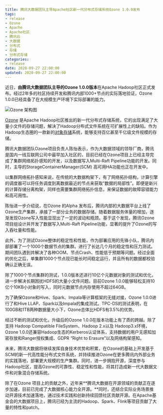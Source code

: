 ```yaml
---
title: 腾讯大数据团队主导Apache社区新一代分布式存储系统Ozone 1.0.0发布
tags:
- release
- Ozone
- Apache
- Apache社区
- 腾讯云
- 大数据
- 分布式
- 存储
- 分布式存储
categories:
- release
date: 2020-09-27 22:00:00
updated: 2020-09-27 22:00:00
---
```


近日，**由腾讯大数据团队主导的Ozone 1.0.0版本**在Apache Hadoop社区正式发布。经过2年多的社区持续开发和腾讯内部1000+节点的实际落地验证，Ozone 1.0.0已经具备了在大规模生产环境下实际部署的能力。

![Ozone 架构图](https://up-img.yonghong.tech/pic/2020/09/27-12-14-zmBPv2-r6Zr5y.jpg)

[Ozone](https://github.com/apache/hadoop-ozone) 是Apache Hadoop社区推出的新一代分布式存储系统，它的出现满足了大量小文件的存储问题，解决了Hadoop分布式文件系统在可扩展性上的缺陷。作为Hadoop生态圈的一款新的[对象存储](https://cloud.tencent.com/product/cos?from=10680)系统，能够支持百亿甚至千亿级文件规模的存储。

<!-- more -->

腾讯大数据团队Ozone项目负责人陈怡表示，作为大数据领域的领导厂商，腾讯是国内一线互联网公司中最早加入社区的，目前已经在Ozone项目上已经主导完成了集群网络拓扑感知的开发，以及数据写入Multi-Raft Pipeline功能的开发。同时，主导的StorageContainerManager(SCM) 高可用HA功能也正在开发中。

以集群网络拓扑感知来说，在传统的大数据构架下，有了网络拓扑结构，计算引擎的调度器可以将任务调度到离数据最近的节点来获取“数据的局部性”。即便是新兴的计算存储分离构架，同样也需要集群网络拓扑信息，来保证数据的故障容错能力和高可用性。

陈怡进一步介绍说，在Ozone 的Alpha 发布后，腾讯内部的大数据平台上线了Ozone生产集群，承接了一部分业务的数据存储。随着数据服务体量的增加，逐渐发现Ozone写入性能显现出了一定的波动和瓶颈。基于这个发现，腾讯Ozone项目组设计并开发了数据写入Multi-Raft Pipeline功能，显著的提升了Ozone的写入吞吐量和性能。

此外，为了测试Ozone整体的稳定性和性能，作为部署应用的先锋小队，腾讯内部部署了一个1000个数据节点的集群。进行了长达几个月的稳定性和压力测试。期间团队遇到并解决了各种OOM、节点Crash、性能低于预期等问题。经过全面的优化之后，单集群1000个节点现已能长时间稳定运行，并且所有的数据都校验确认正确无误。

除了1000个节点集群的测试，1.0.0版本还进行10亿个元数据对象的测试和优化，进一步解决长期困扰HDFS的大量小文件问题。目前Ozone 1.0.0能够轻松支持10亿个10KB小对象的写入，同时元数据节点内存使用不超过64GB。

为了确保Ozone和Hive、Spark、Impala等计算框架的无缝对接，Ozone 1.0.0进行了和Hive LLAP、Spark以及Impala的集成测试。TPC-DS的测试表明，在100GB和1TB两种数据量大小下，Ozone总体比HDFS有3.5%的优势。

经过不断的测试和优化，升级后的Ozone 1.0.0在版本功能上有了质的跨越。除了支持 Hadoop Compatible FileSystem、Hadoop 2.x以及 Hadoop3.x环境，Ozone 1.0.0还兼容Hadoop生态的Kerberos认证体系，支持数据的用户无感知加密存放和Ranger授权集成、GDPR “Right to Erasure”以及网络构架感知。

未来，腾讯大数据将继续发挥自身技术优势和积累，在Ozone的基础上开发基于SCM的新一代高性能分布式文件系统，并持续推进Ozone在更多腾讯内外部业务的实践落地，部署更大规模的生产集群。同时，进一步拥抱开源，深度参与Hadoop社区，提高Ozone的可靠性、稳定性和性能，将其打造成新一代大数据文件和对象混合存储系统。

除了在Ozone 项目上的贡献之外，近年来**腾讯大数据在开源领域的贡献正在逐步加速，目前已完成了大数据核心能力全开源。**同时，还结合实际业务场景推动开源技术加速落地，通过技术实践和创新持续回馈社区贡献开源。在Apache基金会的大数据项目上，腾讯已经为主流的Hadoop、Spark、Flink等项目贡献了大量的特性和patch。
